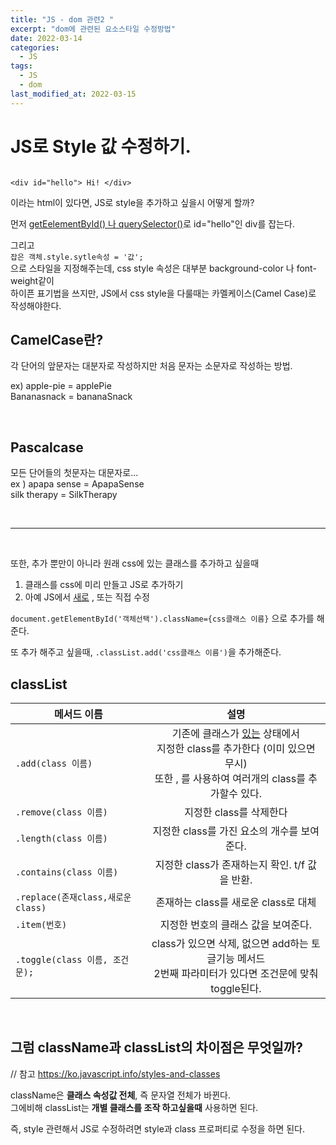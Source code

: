 ```yaml
---
title: "JS - dom 관련2 "
excerpt: "dom에 관련된 요소스타일 수정방법"
date: 2022-03-14
categories:
  - JS
tags:
  - JS
  - dom
last_modified_at: 2022-03-15
---
```


# JS로 Style 값 수정하기.

```

<div id="hello"> Hi! </div>

```

이라는 html이 있다면, JS로 style을 추가하고 싶을시 어떻게 할까?

먼저 <u>getEelementById() 나 querySelector()</u>로 id="hello"인 div를 잡는다.

그리고  
`잡은 객체.style.sytle속성 = '값';`  
으로 스타일을 지정해주는데, css style 속성은 대부분 background-color 나 font-weight같이  
하이픈 표기법을 쓰지만, JS에서 css style을 다룰때는 카멜케이스(Camel Case)로 작성해야한다.

## CamelCase란?

각 단어의 앞문자는 대분자로 작성하지만 처음 문자는 소문자로 작성하는 방법.

ex) apple-pie = applePie  
 Bananasnack = bananaSnack

<br>

## Pascalcase

모든 단어들의 첫문자는 대문자로...  
 ex ) apapa sense = ApapaSense  
silk therapy = SilkTherapy

<br>

---

<br>

또한, 추가 뿐만이 아니라 원래 css에 있는 클래스를 추가하고 싶을때

1. 클래스를 css에 미리 만들고 JS로 추가하기
2. 아예 JS에서 <u>새로</u> , 또는 직접 수정

`document.getElementById('객체선택').className={css클래스 이름}` 으로 추가를 해준다.

또 추가 해주고 싶을때,
`.classList.add('css클래스 이름')`을 추가해준다.

## classList

| 메서드 이름                       |                                                                    설명                                                                     |
| --------------------------------- | :-----------------------------------------------------------------------------------------------------------------------------------------: |
| `.add(class 이름)`                | 기존에 클래스가 <u>있는</u> 상태에서 <br> 지정한 class를 추가한다 (이미 있으면 무시)<br> 또한 , 를 사용하여 여러개의 class를 추가할수 있다. |
| `.remove(class 이름)`             |                                                           지정한 class를 삭제한다                                                           |
| `.length(class 이름)`             |                                                 지정한 class를 가진 요소의 개수를 보여준다.                                                 |
| `.contains(class 이름)`           |                                               지정한 class가 존재하는지 확인. t/f 값을 반환.                                                |
| `.replace(존재class,새로운class)` |                                                    존재하는 class를 새로운 class로 대체                                                     |
| `.item(번호)`                     |                                                     지정한 번호의 클래스 값을 보여준다.                                                     |
| `.toggle(class 이름, 조건문);`    |                  class가 있으면 삭제, 없으면 add하는 토글기능 메서드<br> 2번째 파라미터가 있다면 조건문에 맞춰 toggle된다.                  |

<br>

## 그럼 className과 classList의 차이점은 무엇일까?

// 참고 https://ko.javascript.info/styles-and-classes

className은 <b>클래스 속성값 전체</b>, 즉 문자열 전체가 바뀐다.  
그에비해 classList는 <b>개별 클래스를 조작 하고싶을때</b> 사용하면 된다.

즉, style 관련해서 JS로 수정하려면 style과 class 프로퍼티로 수정을 하면 된다.
